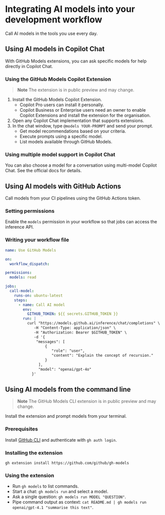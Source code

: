 # Integrating AI models into your development workflow

Call AI models in the tools you use every day.

## Using AI models in Copilot Chat

With GitHub Models extensions, you can ask specific models for help directly in Copilot Chat.

### Using the GitHub Models Copilot Extension

> **Note**
> The extension is in public preview and may change.

1. Install the GitHub Models Copilot Extension.
   - Copilot Pro users can install it personally.
   - Copilot Business or Enterprise users need an owner to enable Copilot Extensions and install the extension for the organisation.
2. Open any Copilot Chat implementation that supports extensions.
3. In the chat window, type `@models YOUR-PROMPT` and send your prompt.
   - Get model recommendations based on your criteria.
   - Execute prompts using a specific model.
   - List models available through GitHub Models.

### Using multiple model support in Copilot Chat

You can also choose a model for a conversation using multi-model Copilot Chat. See the official docs for details.

## Using AI models with GitHub Actions

Call models from your CI pipelines using the GitHub Actions token.

### Setting permissions

Enable the `models` permission in your workflow so that jobs can access the inference API.

### Writing your workflow file

```yaml
name: Use GitHub Models

on:
  workflow_dispatch:

permissions:
  models: read

jobs:
  call-model:
    runs-on: ubuntu-latest
    steps:
      - name: Call AI model
        env:
          GITHUB_TOKEN: ${{ secrets.GITHUB_TOKEN }}
        run: |
          curl "https://models.github.ai/inference/chat/completions" \
             -H "Content-Type: application/json" \
             -H "Authorization: Bearer $GITHUB_TOKEN" \
             -d '{
              "messages": [
                  {
                     "role": "user",
                     "content": "Explain the concept of recursion."
                  }
               ],
               "model": "openai/gpt-4o"
            }'
```

## Using AI models from the command line

> **Note**
> The GitHub Models CLI extension is in public preview and may change.

Install the extension and prompt models from your terminal.

### Prerequisites

Install [GitHub CLI](https://github.com/cli/cli) and authenticate with `gh auth login`.

### Installing the extension

```shell
gh extension install https://github.com/github/gh-models
```

### Using the extension

- Run `gh models` to list commands.
- Start a chat: `gh models run` and select a model.
- Ask a single question: `gh models run MODEL "QUESTION"`.
- Pipe command output as context: `cat README.md | gh models run openai/gpt-4.1 "summarise this text"`.

